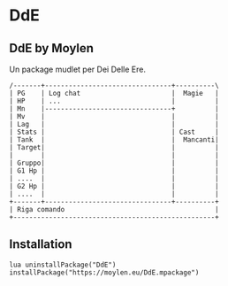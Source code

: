 # DdE

## DdE by Moylen

Un package mudlet per Dei Delle Ere.

    /-------+--------------------------------+----------\
    | PG    | Log chat                       |  Magie   |
    | HP    | ...                            |          |
    | Mn    |--------------------------------+          |
    | Mv    |                                |          |
    | Lag   |                                |          |
    | Stats |                                | Cast     |
    | Tank  |                                |  Mancanti|
    | Target|                                |          |
    |       |                                |          |
    | Gruppo|                                |          |
    | G1 Hp |                                |          |
    | ....  |                                |          |
    | G2 Hp |                                |          |
    | ....  |                                |          |
    +-------+--------------------------------+----------+
    | Riga comando                                      |
    +---------------------------------------------------+

## Installation

    lua uninstallPackage("DdE") installPackage("https://moylen.eu/DdE.mpackage")
